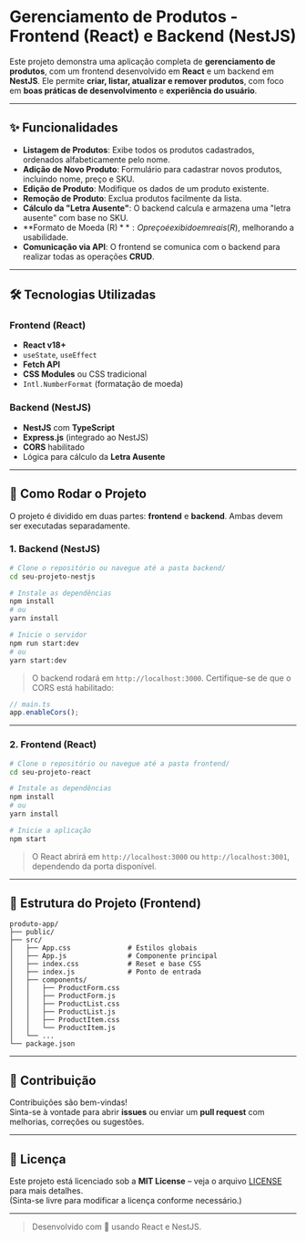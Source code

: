 # Gerenciamento de Produtos - Frontend (React) e Backend (NestJS)

Este projeto demonstra uma aplicação completa de **gerenciamento de produtos**, com um frontend desenvolvido em **React** e um backend em **NestJS**. Ele permite **criar, listar, atualizar e remover produtos**, com foco em **boas práticas de desenvolvimento** e **experiência do usuário**.

---

## ✨ Funcionalidades

- **Listagem de Produtos**: Exibe todos os produtos cadastrados, ordenados alfabeticamente pelo nome.
- **Adição de Novo Produto**: Formulário para cadastrar novos produtos, incluindo nome, preço e SKU.
- **Edição de Produto**: Modifique os dados de um produto existente.
- **Remoção de Produto**: Exclua produtos facilmente da lista.
- **Cálculo da "Letra Ausente"**: O backend calcula e armazena uma "letra ausente" com base no SKU.
- **Formato de Moeda (R$)**: O preço é exibido em reais (R$), melhorando a usabilidade.
- **Comunicação via API**: O frontend se comunica com o backend para realizar todas as operações **CRUD**.

---

## 🛠 Tecnologias Utilizadas

### Frontend (React)

- **React v18+**
- `useState`, `useEffect`
- **Fetch API**
- **CSS Modules** ou CSS tradicional
- `Intl.NumberFormat` (formatação de moeda)

### Backend (NestJS)

- **NestJS** com **TypeScript**
- **Express.js** (integrado ao NestJS)
- **CORS** habilitado
- Lógica para cálculo da **Letra Ausente**

---

## 🚀 Como Rodar o Projeto

O projeto é dividido em duas partes: **frontend** e **backend**. Ambas devem ser executadas separadamente.

### 1. Backend (NestJS)

```bash
# Clone o repositório ou navegue até a pasta backend/
cd seu-projeto-nestjs

# Instale as dependências
npm install
# ou
yarn install

# Inicie o servidor
npm run start:dev
# ou
yarn start:dev
```

> O backend rodará em `http://localhost:3000`. Certifique-se de que o CORS está habilitado:
```ts
// main.ts
app.enableCors();
```

---

### 2. Frontend (React)

```bash
# Clone o repositório ou navegue até a pasta frontend/
cd seu-projeto-react

# Instale as dependências
npm install
# ou
yarn install

# Inicie a aplicação
npm start
```

> O React abrirá em `http://localhost:3000` ou `http://localhost:3001`, dependendo da porta disponível.

---

## 🧩 Estrutura do Projeto (Frontend)

```
produto-app/
├── public/
├── src/
│   ├── App.css              # Estilos globais
│   ├── App.js               # Componente principal
│   ├── index.css            # Reset e base CSS
│   ├── index.js             # Ponto de entrada
│   ├── components/
│   │   ├── ProductForm.css
│   │   ├── ProductForm.js
│   │   ├── ProductList.css
│   │   ├── ProductList.js
│   │   ├── ProductItem.css
│   │   └── ProductItem.js
│   └── ...
└── package.json
```

---

## 🤝 Contribuição

Contribuições são bem-vindas!  
Sinta-se à vontade para abrir **issues** ou enviar um **pull request** com melhorias, correções ou sugestões.

---

## 📄 Licença

Este projeto está licenciado sob a **MIT License** – veja o arquivo [LICENSE](LICENSE) para mais detalhes.  
(Sinta-se livre para modificar a licença conforme necessário.)

---

> Desenvolvido com 💙 usando React e NestJS.
